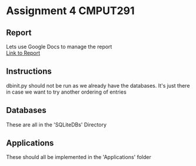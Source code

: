 # Assignment 4 CMPUT291

## Report
Lets use Google Docs to manage the report
\
[Link to Report](https://docs.google.com/document/d/1pQ4H01kRYMYnRzHzjF5YuoN7yG2dJ5tGMDg5bcNb2kM/edit?usp=sharing)

## Instructions
dbinit.py should not be run as we already have the databases.
It's just there in case we want to try another ordering of entries

## Databases
These are all in the 'SQLiteDBs' Directory

## Applications
These should all be implemented in the 'Applications' folder
